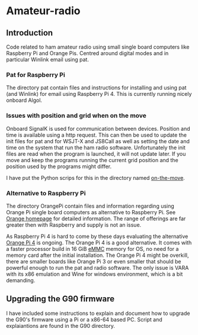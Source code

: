# Amateur-radio
## Introduction
Code related to ham amateur radio using small single board computers
like Raspberry Pi and Orange Pis. Centred around digital modes and in
particular Winlink email using pat.

### Pat for Raspberry Pi
The directory pat contain files and instructions for installing and using pat 
(and Winlink) for email using Raspberry Pi 4. This is currently running nicely 
onboard Algol. 

### Issues with position and grid when on the move
Onboard SignalK is used for communication between devices. Position and time is 
available using a http request. This can then be used to update the init files for 
pat and for WSJT-X and JS8Call as well as setting the date and time on the system 
that run the ham radio software. Unfortunately the init files are read when
the program is launched, it will not update later. If you move and keep the programs
running the current grid position and the position used by the programs might differ.

I have put the Python scrips for this in the directory named 
[on-the-move](https://github.com/olewsaa/amateur-radio/blob/main/on-the-move).


### Alternative to Raspberry Pi 
The directory OrangePi contain files and information regarding 
using Orange Pi single board computers as alternative to Raspberry Pi.
See [Orange homepage](http://www.orangepi.org/) for detailed information.
The range of offerings are far greater then with Raspberry and supply is
not an issue. 

As Raspberry Pi 4 is hard to come by these days evaluating the
alternative 
[Orange Pi 4](http://www.orangepi.org/html/hardWare/computerAndMicrocontrollers/details/orange-pi-4-LTS.html) is ongoing. The Orange Pi 4 is a 
good alternative.  It comes with a faster processor build in 16 GiB 
[eMMC](https://en.wikipedia.org/wiki/MultiMediaCard#eMMC) 
memory for OS, no need for a memory card after the initial installation. 
The Orange Pi 4 might be overkill, there are smaller boards like Orange Pi 3 or
even smaller that should be powerful enough to run the pat and radio software. 
The only issue is VARA with its x86 emulation and Wine for windows 
environment, which is a bit demanding. 


## Upgrading the G90 firmware 
I have included some instructions to explain and document how to 
upgrade the G90's firmware using a Pi or a x86-64 based PC.
Script and explaiantions are found in the G90 directory.



